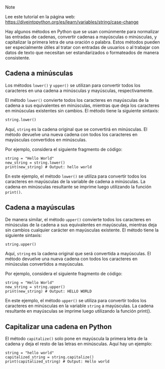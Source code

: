 > [!NOTE]
> Lee este tutorial en la página web: https://diveintopython.org/es/learn/variables/string/case-change

Hay algunos métodos en Python que se usan comúnmente para normalizar las entradas de cadenas, convertir cadenas a mayúsculas o minúsculas, y capitalizar la primera letra de una oración o palabra. Estos métodos pueden ser especialmente útiles al tratar con entradas de usuarios o al trabajar con datos de texto que necesitan ser estandarizados o formateados de manera consistente.

## Cadena a minúsculas

Los métodos `lower()` y `upper()` se utilizan para convertir todos los caracteres en una cadena a minúsculas y mayúsculas, respectivamente.

El método `lower()` convierte todos los caracteres en mayúsculas de la cadena a sus equivalentes en minúsculas, mientras que deja los caracteres en minúsculas existentes sin cambios. El método tiene la siguiente sintaxis:

```python
string.lower()
```

Aquí, `string` es la cadena original que se convertirá en minúsculas. El método devuelve una nueva cadena con todos los caracteres en mayúsculas convertidos en minúsculas.

Por ejemplo, considera el siguiente fragmento de código:

```python3
string = "Hello World"
new_string = string.lower()
print(new_string) # Output: hello world
```

En este ejemplo, el método `lower()` se utiliza para convertir todos los caracteres en mayúsculas de la variable de cadena a minúsculas. La cadena en minúsculas resultante se imprime luego utilizando la función `print()`.

## Cadena a mayúsculas

De manera similar, el método `upper()` convierte todos los caracteres en minúsculas de la cadena a sus equivalentes en mayúsculas, mientras deja sin cambios cualquier carácter en mayúsculas existente. El método tiene la siguiente sintaxis:

```python
string.upper()
```

Aquí, `string` es la cadena original que será convertida a mayúsculas. El método devuelve una nueva cadena con todos los caracteres en minúsculas convertidos a mayúsculas.

Por ejemplo, considera el siguiente fragmento de código:

```python3
string = "Hello World"
new_string = string.upper()
print(new_string) # Output: HELLO WORLD
```

En este ejemplo, el método `upper()` se utiliza para convertir todos los caracteres en minúsculas en la variable `string` a mayúsculas. La cadena resultante en mayúsculas se imprime luego utilizando la función print().

## Capitalizar una cadena en Python

El método `capitalize()` solo pone en mayúscula la primera letra de la cadena y deja el resto de las letras en minúsculas. Aquí hay un ejemplo:

```python3
string = "hello world"
capitalized_string = string.capitalize()
print(capitalized_string) # Output: Hello world
```
